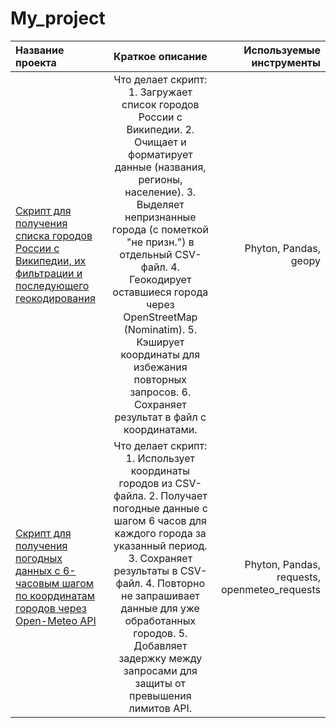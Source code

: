 # My_project

| Название проекта  | Краткое описание  | Используемые инструменты |
|:----------------- |:-----------------:| ------------------------:|
|  [Скрипт для получения списка городов России с Википедии, их фильтрации и последующего геокодирования](https://github.com/NatalyaMoroz/My_project/blob/main/russian_cities_with_coords.py)                | Что делает скрипт:   1. Загружает список городов России с Википедии.   2. Очищает и форматирует данные (названия, регионы, население).   3. Выделяет непризнанные города (с пометкой "не призн.") в отдельный CSV-файл.   4. Геокодирует оставшиеся города через OpenStreetMap (Nominatim).   5. Кэширует координаты для избежания повторных запросов.   6. Сохраняет результат в файл с координатами. | Phyton, Pandas,  geopy  |
|  [Скрипт для получения погодных данных с 6-часовым шагом по координатам городов через Open-Meteo API](https://github.com/NatalyaMoroz/My_project/blob/main/fetch_hourly_weather.py)                | Что делает скрипт:   1. Использует координаты городов из CSV-файла.  2. Получает погодные данные с шагом 6 часов для каждого города за указанный период.  3. Сохраняет результаты в CSV-файл.   4. Повторно не запрашивает данные для уже обработанных городов.  5. Добавляет задержку между запросами для защиты от превышения лимитов API. | Phyton, Pandas,  requests, openmeteo_requests  |

